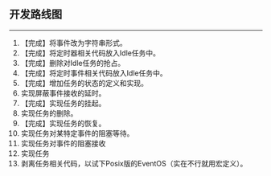 ## 开发路线图
-------
1. 【完成】将事件改为字符串形式。
1. 【完成】将定时器相关代码放入Idle任务中。
1. 【完成】删除对Idle任务的抢占。
1. 【完成】将定时事件相关代码放入Idle任务中。
1. 【完成】增加任务的状态的定义和实现。
1. 实现屏蔽事件接收的延时。
1. 【完成】实现任务的挂起。
1. 实现任务的删除。
1. 【完成】实现任务的恢复。
1. 实现任务对某特定事件的阻塞等待。
1. 实现任务对事件的阻塞接收
1. 实现任务
1. 剥离任务相关代码，以试下Posix版的EventOS（实在不行就用宏定义）。